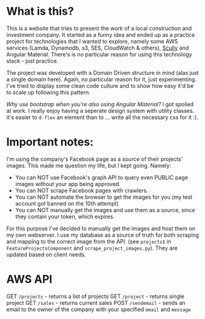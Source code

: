 # What is this?

This is a website that tries to present the work of a local construction and investment company. It started as a funny idea and ended up as a practice project for technologies that I wanted to explore, namely some AWS services (Lamda, Dynamodb, s3, SES, CloudWatch & others), [Scully](https://scully.io/) and Angular Material. There's is no particular reason for using this technology stack - just practice.

The project was developed with a Domain Driven structure in mind (alas just a single domain here). Again, no particular reason for it, just experimenting. I've tried to display some clean code culture and to show how easy it'd be to scale up following this pattern.

*Why use bootstrap when you're also using Angular Material?*
I got spoiled at work. I really enjoy having a seperate design system with utility classes. it's easier to `d-flex` an element than to ... write all the necessary css for it :).

# Important notes:
I'm using the company's Facebook page as a source of their projects' images. This made me question my life, but I kept going. Namely:

- You can NOT use Facebook's graph API to query even PUBLIC page images    without your app being approved.
- You can NOT scrape Facebook pages    with crawlers. 
- You can NOT automate the browser to get the images for    you (my test account got banned on the 10th attempt) 
- You can NOT  manually get the images and use them as a source, since they contain    your token, which expires.

For this purpose I've decided to manually get the images and host them on my own webserver. I use my database as a source of truth for both scraping and mapping to the correct image from the API. (see `projects$` in `FeatureProjectsComponent` and `scrape_project_images.py`). They are updated based on client needs.
# AWS API
GET `/projects` - returns a list of projects
GET `/project` - returns single project
GET `/sales` - returns current sales
POST `/sendemail` - sends an email to the owner of the company with your specified `email` and `message`

